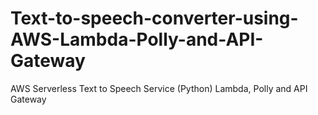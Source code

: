 # Text-to-speech-converter-using-AWS-Lambda-Polly-and-API-Gateway
AWS Serverless Text to Speech Service (Python) Lambda, Polly and API Gateway
